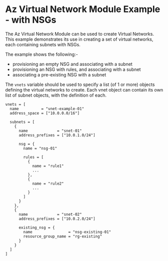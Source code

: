 # Az Virtual Network Module Example - with NSGs

The Az Virtual Network Module can be used to create Virtual Networks. This example demonstrates its use in creating a set of virtual networks, each containing subnets with NSGs.

The example shows the following:-
- provisioning an empty NSG and associating with a subnet
- provisioning an NSG with rules, and associating with a subnet
- associating a pre-existing NSG with a subnet

The `vnets` variable should be used to specify a list (of 1 or more) objects defining the virtual networks to create. Each vnet object can contain its own list of subnet objects, with the definition of each.

```
vnets = [
  name          = "vnet-example-01"
  address_space = ["10.0.0.0/16"]

  subnets = [
    {
      name             = "snet-01"
      address_prefixes = ["10.0.1.0/24"]

      nsg = {
        name = "nsg-01"

        rules = [
          {
            name = "rule1"
            ...
          },
          {
            name = "rule2"
            ...
          }
        ]
      }
    },
    {
      name             = "snet-02"
      address_prefixes = ["10.0.2.0/24"]

      existing_nsg = {
        name                = "nsg-existing-01"
        resource_group_name = "rg-existing"
      }
    }
  ]
]
```